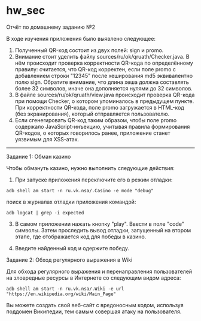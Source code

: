# hw_sec

Отчёт по домашнему заданию №2

В ходе изучения приложения было выявлено следующее:

1. Полученный QR-код состоит из двух полей: sign и promo.
2. Внимание стоит уделить файлу sources/ru/ok/qruath/Checker.java. В нём происходит проверка корректности QR-кода по определённому правилу: считается, что QR-код корректен, если поле promo с добавлением строки "12345" после хеширования md5 эквивалентно полю sign. Обратите внимание, что длина хеша должна составлять более 32 символов, иначе она дополняется нулями до 32 символов.
3. В файле sources/ru/ok/qruath/view.java происходит проверка QR-кода при помощи Checker, о котором упоминалось в предыдущем пункте. При корректности QR-кода, поле promo загружается в HTML-код (без экранирования), который отправляется пользователю.
4. Если сгeнerировать QR-код таким образом, чтобы поле promo содержало JavaScript-инъекцию, учитывая правила формирования QR-кодов, о которых говорилось ранее, приложение станет уязвимым для XSS-атак.
__________________________________________________________________________________________________________________________________________________________________

Задание 1: Обман казино

Чтобы обмануть казино, нужно выполнить следующие действия:

1. При запуске приложения переключите его в режим отладки:

```
adb shell am start -n ru.vk.nsa/.Casino -e mode "debug"
```

 поиск в журналах отладки приложения командой:

```
adb logcat | grep -i expected
```

3.  В самом приложении нажать кнопку "play". Ввеcти в поле "code"  символы. Затем проследить вывод отладки, запущенный на втором этапе, где отображается код для победы в казино.

4. Введите найденный код и одержите победу.

Задание 2: Обход регулярного выражения в Wiki

Для обхода регулярного выражения и перенаправления пользователей на зловредные ресурсы в Интернете со следующим видом адреса:

```
adb shell am start -n ru.vk.nsa/.Wiki -e url "https://en.wikipedia.org/wiki/Main_Page"
```

Вы можете создать свой веб-сайт с вредоносным кодом, используя поддомен Википедии, тем самым совершая атаку на пользователя.
